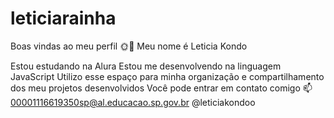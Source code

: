 # leticiarainha

Boas vindas ao meu perfil 🌞💌
Meu nome é  Leticia Kondo

Estou estudando na Alura
Estou me desenvolvendo na linguagem JavaScript
Utilizo esse espaço para minha organização e compartilhamento dos meu projetos desenvolvidos
Você pode entrar em contato comigo 📫
00001116619350sp@al.educacao.sp.gov.br
@leticiakondoo
